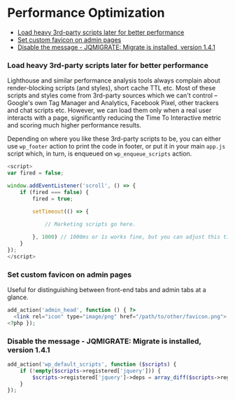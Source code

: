 # Performance Optimization

- [Load heavy 3rd-party scripts later for better performance](#load-heavy-3rd-party-scripts-later-for-better-performance)
- [Set custom favicon on admin pages](#set-custom-favicon-on-admin-pages)
- [Disable the message - JQMIGRATE: Migrate is installed, version 1.4.1](#disable-the-message---jqmigrate-migrate-is-installed-version-141)

###  Load heavy 3rd-party scripts later for better performance

Lighthouse and similar performance analysis tools always complain about render-blocking scripts (and styles),
short cache TTL etc. Most of these scripts and styles come from 3rd-party sources which we can't control –
Google's own Tag Manager and Analytics, Facebook Pixel, other trackers and chat scripts etc. However, we
can load them only when a real user interacts with a page, significantly reducing the Time To Interactive
metric and scoring much higher performance results.

Depending on where you like these 3rd-party scripts to be, you can either use `wp_footer` action to print the
code in footer, or put it in your main `app.js` script which, in turn, is enqueued on `wp_enqueue_scripts` action.

```javascript
<script>
var fired = false;

window.addEventListener('scroll', () => {
    if (fired === false) {
        fired = true;
        
        setTimeout(() => {

            // Marketing scripts go here.

        }, 1000) // 1000ms or 1s works fine, but you can adjust this timeout.
    }
});
</script>
```

### Set custom favicon on admin pages

Useful for distinguishing between front-end tabs and admin tabs at a glance.

```php
add_action('admin_head', function () { ?>
  <link rel="icon" type="image/png" href="/path/to/other/favicon.png">
<?php });
```

### Disable the message - JQMIGRATE: Migrate is installed, version 1.4.1

```php
add_action('wp_default_scripts', function ($scripts) {
    if (!empty($scripts->registered['jquery'])) {
        $scripts->registered['jquery']->deps = array_diff($scripts->registered['jquery']->deps, ['jquery-migrate']);
    }
});
```
